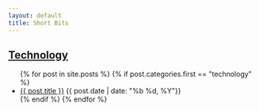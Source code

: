 ```yaml
---
layout: default
title: Short Bits
---
```

## [Technology]({{page.url}})
<div class="postcontent archive">
  <ul class="archive">
  {% for post in site.posts %}
    {% if post.categories.first == "technology"  %}
      <li>
      <a href="{{ post.url }}"> {{ post.title }}</a>
      <span class="archivedate hidemobile">{{ post.date | date: "%b %d, %Y"}}</span>
      </li>
    {% endif %}
  {% endfor %}
  </ul>
</div>
